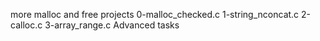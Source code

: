 more malloc and free projects
0-malloc_checked.c
1-string_nconcat.c
2-calloc.c
3-array_range.c
Advanced tasks
